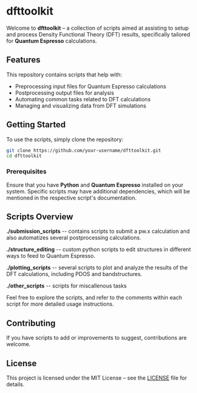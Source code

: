 # dfttoolkit

Welcome to **dfttoolkit** – a collection of scripts aimed at assisting to setup and process Density Functional Theory (DFT) results, specifically tailored for **Quantum Espresso** calculations.

## Features

This repository contains scripts that help with:

- Preprocessing input files for Quantum Espresso calculations
- Postprocessing output files for analysis
- Automating common tasks related to DFT calculations
- Managing and visualizing data from DFT simulations

## Getting Started

To use the scripts, simply clone the repository:

```bash
git clone https://github.com/your-username/dfttoolkit.git
cd dfttoolkit
```

### Prerequisites

Ensure that you have **Python** and **Quantum Espresso** installed on your system. Specific scripts may have additional dependencies, which will be mentioned in the respective script's documentation.

## Scripts Overview

**./submission_scripts**  -- contains scripts to submit a pw.x calculation and also automatizes several postprocessing calculations.

**./structure_editing** -- custom python scripts to edit structures in different ways to feed to Quantum Espresso.

**./plotting_scripts** -- several scripts to plot and analyze the results of the DFT calculations, including PDOS and bandstructures.

**./other_scripts** -- scripts for miscallenous tasks
  
Feel free to explore the scripts, and refer to the comments within each script for more detailed usage instructions.

## Contributing

If you have scripts to add or improvements to suggest, contributions are welcome. 

## License

This project is licensed under the MIT License – see the [LICENSE](LICENSE) file for details.
